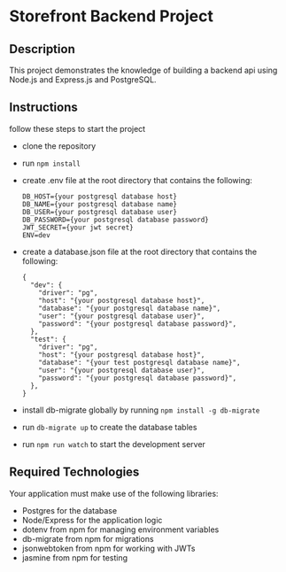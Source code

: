 # Storefront Backend Project

## Description

This project demonstrates the knowledge of building a backend api using Node.js and Express.js and PostgreSQL.

## Instructions

follow these steps to start the project

- clone the repository
- run `npm install`
- create .env file at the root directory that contains the following:
  ```
  DB_HOST={your postgresql database host}
  DB_NAME={your postgresql database name}
  DB_USER={your postgresql database user}
  DB_PASSWORD={your postgresql database password}
  JWT_SECRET={your jwt secret}
  ENV=dev
  ```
- create a database.json file at the root directory that contains the following:

  ```
  {
    "dev": {
      "driver": "pg",
      "host": "{your postgresql database host}",
      "database": "{your postgresql database name}",
      "user": "{your postgresql database user}",
      "password": "{your postgresql database password}",
    },
    "test": {
      "driver": "pg",
      "host": "{your postgresql database host}",
      "database": "{your test postgresql database name}",
      "user": "{your postgresql database user}",
      "password": "{your postgresql database password}",
    },
  }

  ```

- install db-migrate globally by running `npm install -g db-migrate`
- run `db-migrate up` to create the database tables
- run `npm run watch` to start the development server

## Required Technologies

Your application must make use of the following libraries:

- Postgres for the database
- Node/Express for the application logic
- dotenv from npm for managing environment variables
- db-migrate from npm for migrations
- jsonwebtoken from npm for working with JWTs
- jasmine from npm for testing

